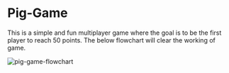 # Pig-Game
This is a simple and fun multiplayer game where the goal is to be the first player to reach 50 points. The below flowchart will clear the working of game. 

![pig-game-flowchart](https://github.com/MauryaAbhi378/Pig-Game/assets/97277775/e3028f62-19e4-465a-b73a-7938e503ff0f)
